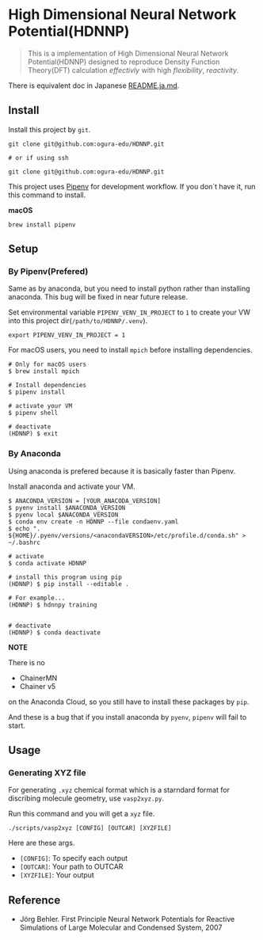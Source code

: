 # High Dimensional Neural Network Potential(HDNNP)

> This is a implementation of High Dimensional Neural Network Potential(HDNNP) designed to reproduce Density Function Theory(DFT) calculation *effectivly* with high *flexibility*, *reactivity*.

There is equivalent doc in Japanese [README.ja.md](https://github.com/ogura-edu/HDNNP/blob/master/README.ja.md).

## Install

Install this project by `git`.

```shell
git clone git@github.com:ogura-edu/HDNNP.git

# or if using ssh

git clone git@github.com:ogura-edu/HDNNP.git
```

This project uses [Pipenv](https://github.com/pypa/pipenv) for development workflow. If you don`t have it, run this command to install.


**macOS**
```
brew install pipenv
```

## Setup
### By Pipenv(Prefered)

Same as by anaconda, but you need to install python rather than installing anaconda. This bug will be fixed in near future release.

Set environmental variable `PIPENV_VENV_IN_PROJECT` to `1` to create your VW into this project dir(`/path/to/HDNNP/.venv`).

```shell
export PIPENV_VENV_IN_PROJECT = 1
```

For macOS users, you need to install `mpich` before installing dependencies.

```shell
# Only for macOS users
$ brew install mpich

# Install dependencies
$ pipenv install

# activate your VM
$ pipenv shell

# deactivate
(HDNNP) $ exit
```


### By Anaconda

Using anaconda is prefered because it is basically faster than Pipenv.

Install anaconda and activate your VM.

```shell
$ ANACONDA_VERSION = [YOUR_ANACODA_VERSION]
$ pyenv install $ANACONDA_VERSION
$ pyenv local $ANACONDA_VERSION
$ conda env create -n HDNNP --file condaenv.yaml
$ echo ". ${HOME}/.pyenv/versions/<anacondaVERSION>/etc/profile.d/conda.sh" > ~/.bashrc

# activate
$ conda activate HDNNP

# install this program using pip
(HDNNP) $ pip install --editable .

# For example...
(HDNNP) $ hdnnpy training


# deactivate
(HDNNP) $ conda deactivate
```

**NOTE** 

There is no

- ChainerMN
- Chainer v5

on the Anaconda Cloud, so you still have to install these packages by `pip`.

And these is a bug that if you install anaconda by `pyenv`, `pipenv` will fail to start.

## Usage
### Generating XYZ file

For generating `.xyz` chemical format which is a starndard format for discribing molecule geometry, use `vasp2xyz.py`.

Run this command and you will get a `xyz` file.

```shell
./scripts/vasp2xyz [CONFIG] [OUTCAR] [XYZFILE]
```

Here are these args.

- `[CONFIG]`: To specify each output
- `[OUTCAR]`: Your path to OUTCAR
- `[XYZFILE]`: Your output

## Reference

- Jörg Behler. First Principle Neural Network Potentials for Reactive Simulations of Large Molecular and Condensed System, 2007